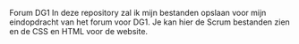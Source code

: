 Forum DG1
In deze repository zal ik mijn bestanden opslaan voor mijn eindopdracht van het forum voor DG1.
Je kan hier de Scrum bestanden zien en de CSS en HTML voor de website.
